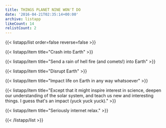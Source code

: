 ```yaml
---
title: THINGS PLANET NINE WON'T DO
date: '2016-04-21T02:35:14+00:00'
archive: listapp
likeCount: 14
relistCount: 2
---
```


{{< listapp/list order=false reverse=false >}}

   {{< listapp/item title="Crash into Earth" >}}

   {{< listapp/item title="Send a rain of hell fire (and comets!) into Earth" >}}

   {{< listapp/item title="Disrupt Earth" >}}

   {{< listapp/item title="Impact life on Earth in any way whatsoever" >}}

   {{< listapp/item title="Except that it might inspire interest in science, deepen our understanding of the solar system, and teach us new and interesting things. I guess that's an impact (yuck yuck yuck)." >}}

   {{< listapp/item title="Seriously internet relax." >}}

{{< /listapp/list >}}
